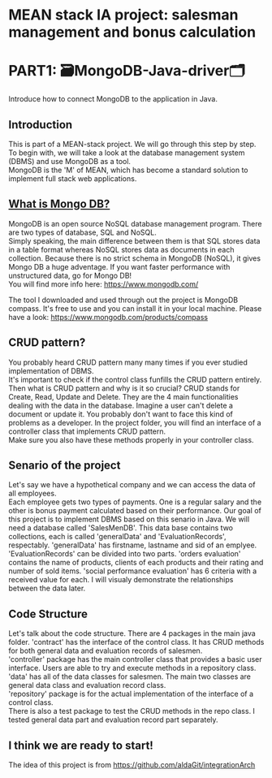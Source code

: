 # MEAN stack IA project: salesman management and bonus calculation
# PART1: 🗃MongoDB-Java-driver🗂

Introduce how to connect MongoDB to the application in Java.

## Introduction
This is part of a MEAN-stack project. We will go through this step by step.
To begin with, we will take a look at the database management system (DBMS) and use MongoDB as a tool.
</br>MongoDB is the 'M' of MEAN, which has become a standard solution to implement full stack web applications.

## [What is Mongo DB?](https://searchdatamanagement.techtarget.com/definition/MongoDB)
MongoDB is an open source NoSQL database management program.
There are two types of database, SQL and NoSQL. </br>
Simply speaking, the main difference between them is that SQL stores data in a table format whereas NoSQL stores data as documents in each collection.
Because there is no strict schema in MongoDB (NoSQL), it gives Mongo DB a huge adventage.
If you want faster performance with unstructured data, go for Mongo DB! </br>
You will find more info here: https://www.mongodb.com/

The tool I downloaded and used through out the project is MongoDB compass. It's free to use and you can install it in your local machine.
Please have a look: https://www.mongodb.com/products/compass

## CRUD pattern?
You probably heard CRUD pattern many many times if you ever studied implementation of DBMS. 
</br>It's important to check if the control class funfills the CRUD pattern entirely.
Then what is CRUD pattern and why is it so crucial?
CRUD stands for Create, Read, Update and Delete.
They are the 4 main functionalities dealing with the data in the database.
Imagine a user can't delete a document or update it. You probably don't want to face this kind of problems as a developer.
In the project folder, you will find an interface of a controller class that implements CRUD pattern. </br>
Make sure you also have these methods properly in your controller class.

## Senario of the project
Let's say we have a hypothetical company and we can access the data of all employees. </br>
Each employee gets two types of payments. One is a regular salary and the other is bonus payment calculated based on their performance.
Our goal of this project is to implement DBMS based on this senario in Java.
We will need a database called 'SalesMenDB'. This data base contains two collections, each is called 'generalData' and 'EvaluationRecords', respectably.
'generalData' has firstname, lastname and sid of an emplyee.
'EvaluationRecords' can be divided into two parts. 'orders evaluation' contains the name of products, clients of each products and their rating and number of sold items.
'social performance evaluation' has 6 criteria with a received value for each. I will visualy demonstrate the relationships between the data later.


## Code Structure
Let's talk about the code structure. 
There are 4 packages in the main java folder.
'contract' has the interface of the control class. It has CRUD methods for both general data and evaluation records of salesmen. 
</br>
'controller' package has the main controller class that provides a basic user interface. Users are able to try and execute methods in a repository class.
</br>
'data' has all of the data classes for salesmen. The main two classes are general data class and evaluation record class.
</br>
'repository' package is for the actual implementation of the interface of a control class.
</br>
There is also a test package to test the CRUD methods in the repo class. I tested general data part and evaluation record part separately.

## I think we are ready to start!
The idea of this project is from https://github.com/aldaGit/integrationArch










